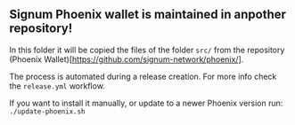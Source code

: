 ## Signum Phoenix wallet is maintained in anpother repository!

In this folder it will be copied the files of the folder `src/` from the repository (Phoenix Wallet)[https://github.com/signum-network/phoenix/].

The process is automated during a release creation. For more info check the `release.yml` workflow.

If you want to install it manually, or update to a newer Phoenix version run: `./update-phoenix.sh`
